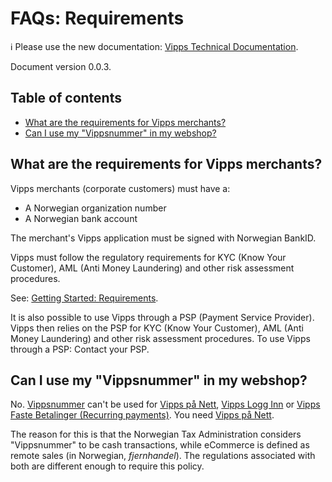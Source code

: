 <!-- START_METADATA
---
title: Requirements
sidebar_position: 10
pagination_next: null
pagination_prev: null
---
END_METADATA -->

# FAQs: Requirements

<!-- START_COMMENT -->

ℹ️ Please use the new documentation:
[Vipps Technical Documentation](https://vippsas.github.io/vipps-developer-docs/).

<!-- END_COMMENT -->

Document version 0.0.3.

<!-- START_TOC -->

## Table of contents

* [What are the requirements for Vipps merchants?](#what-are-the-requirements-for-vipps-merchants)
* [Can I use my "Vippsnummer" in my webshop?](#can-i-use-my-vippsnummer-in-my-webshop)

<!-- END_TOC -->

## What are the requirements for Vipps merchants?

Vipps merchants (corporate customers) must have a:

* A Norwegian organization number
* A Norwegian bank account

The merchant's Vipps application must be signed with Norwegian BankID.

Vipps must follow the regulatory requirements for KYC (Know Your Customer),
AML (Anti Money Laundering) and other risk assessment procedures.

See:
[Getting Started: Requirements](../vipps-getting-started.md#requirements).

It is also possible to use Vipps through a PSP (Payment Service Provider).
Vipps then relies on the PSP for KYC (Know Your Customer), AML (Anti Money Laundering)
and other risk assessment procedures.
To use Vipps through a PSP: Contact your PSP.

## Can I use my "Vippsnummer" in my webshop?

No.
[Vippsnummer](https://vipps.no/produkter-og-tjenester/bedrift/ta-betalt-i-butikk/ta-betalt-med-vipps/)
can't be used for
[Vipps på Nett](https://vipps.no/produkter-og-tjenester/bedrift/ta-betalt-paa-nett/ta-betalt-paa-nett/),
[Vipps Logg Inn](https://vipps.no/produkter-og-tjenester/bedrift/logg-inn-med-vipps/logg-inn-med-vipps/)
or
[Vipps Faste Betalinger (Recurring payments)](https://vipps.no/produkter-og-tjenester/bedrift/faste-betalinger/faste-betalinger/).
You need
[Vipps på Nett](https://www.vipps.no/produkter-og-tjenester/bedrift/ta-betalt-paa-nett/ta-betalt-paa-nett/).

The reason for this is that the Norwegian Tax Administration considers
"Vippsnummer" to be cash transactions,
while eCommerce is defined as remote sales (in Norwegian, *fjernhandel*). The regulations
associated with both are different enough to require this policy.

